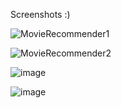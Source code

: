 Screenshots :)

![MovieRecommender1](https://github.com/Tisha3107/MovieRecommenderSystem/assets/100868235/b0f3924b-b285-4479-b550-0086835e0573)

![MovieRecommender2](https://github.com/Tisha3107/MovieRecommenderSystem/assets/100868235/bf3f6ef1-5613-4313-b735-762985dc8e14)

![image](https://github.com/Tisha3107/MovieRecommenderSystem/assets/100868235/c4a2cc6b-e9a9-44c8-8b43-5b1d584e6991)

![image](https://github.com/Tisha3107/MovieRecommenderSystem/assets/100868235/f7ccb6ff-387b-4751-8101-97900f3092e3)


